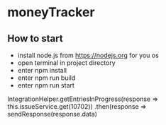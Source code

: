 # moneyTracker
## How to start
- install node.js from https://nodejs.org for you os
- open terminal in project directory
- enter npm install
- enter npm run build
- enter npm run start

IntegrationHelper.getEntriesInProgress(response => this.issueService.get(10702))
.then(response => sendResponse(response.data)
